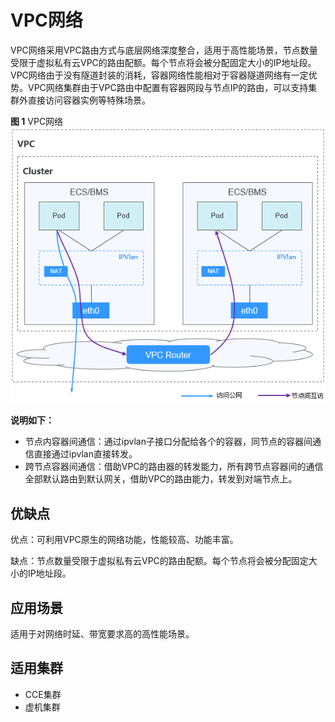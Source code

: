 # VPC网络<a name="cce_01_0283"></a>

VPC网络采用VPC路由方式与底层网络深度整合，适用于高性能场景，节点数量受限于虚拟私有云VPC的路由配额。每个节点将会被分配固定大小的IP地址段。VPC网络由于没有隧道封装的消耗，容器网络性能相对于容器隧道网络有一定优势。VPC网络集群由于VPC路由中配置有容器网段与节点IP的路由，可以支持集群外直接访问容器实例等特殊场景。

**图 1**  VPC网络<a name="zh-cn_topic_0146398798_fig105374614243"></a>  
![](figures/VPC网络.png "VPC网络")

**说明如下：**

-   节点内容器间通信：通过ipvlan子接口分配给各个的容器，同节点的容器间通信直接通过ipvlan直接转发。
-   跨节点容器间通信：借助VPC的路由器的转发能力，所有跨节点容器间的通信全部默认路由到默认网关，借助VPC的路由能力，转发到对端节点上。

## 优缺点<a name="section207316301745"></a>

优点：可利用VPC原生的网络功能，性能较高、功能丰富。

缺点：节点数量受限于虚拟私有云VPC的路由配额。每个节点将会被分配固定大小的IP地址段。

## 应用场景<a name="section474217381446"></a>

适用于对网络时延、带宽要求高的高性能场景。

## 适用集群<a name="section10441454192410"></a>

-   CCE集群
-   虚机集群

